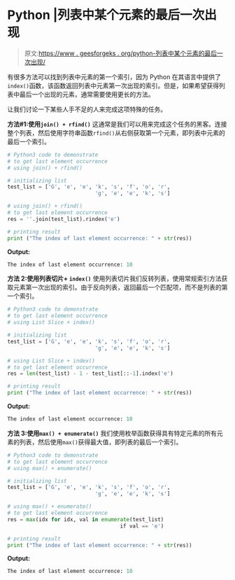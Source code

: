 # Python |列表中某个元素的最后一次出现

> 原文:[https://www . geesforgeks . org/python-列表中某个元素的最后一次出现/](https://www.geeksforgeeks.org/python-last-occurrence-of-some-element-in-a-list/)

有很多方法可以找到列表中元素的第一个索引，因为 Python 在其语言中提供了`index()`函数，该函数返回列表中元素第一次出现的索引。但是，如果希望获得列表中最后一个出现的元素，通常需要使用更长的方法。

让我们讨论一下某些人手不足的人来完成这项特殊的任务。

**方法#1:使用`join() + rfind()`**
这通常是我们可以用来完成这个任务的黑客。连接整个列表，然后使用字符串函数`rfind()`从右侧获取第一个元素，即列表中元素的最后一个索引。

```py
# Python3 code to demonstrate 
# to get last element occurrence
# using join() + rfind()

# initializing list
test_list = ['G', 'e', 'e', 'k', 's', 'f', 'o', 'r',
                            'g', 'e', 'e', 'k', 's']

# using join() + rfind()
# to get last element occurrence
res = ''.join(test_list).rindex('e')

# printing result
print ("The index of last element occurrence: " + str(res))
```

**Output:**

```py
The index of last element occurrence: 10

```

**方法 2:使用列表切片+ `index()`**
使用列表切片我们反转列表，使用常规索引方法获取元素第一次出现的索引。由于反向列表，返回最后一个匹配项，而不是列表的第一个索引。

```py
# Python3 code to demonstrate 
# to get last element occurrence
# using List Slice + index()

# initializing list
test_list = ['G', 'e', 'e', 'k', 's', 'f', 'o', 'r',
                            'g', 'e', 'e', 'k', 's']

# using List Slice + index()
# to get last element occurrence
res = len(test_list) - 1 - test_list[::-1].index('e')

# printing result
print ("The index of last element occurrence: " + str(res))
```

**Output:**

```py
The index of last element occurrence: 10

```

**方法 3:使用`max() + enumerate()`**
我们使用枚举函数获得具有特定元素的所有元素的列表，然后使用`max()`获得最大值，即列表的最后一个索引。

```py
# Python3 code to demonstrate 
# to get last element occurrence
# using max() + enumerate()

# initializing list
test_list = ['G', 'e', 'e', 'k', 's', 'f', 'o', 'r',
                            'g', 'e', 'e', 'k', 's']

# using max() + enumerate()
# to get last element occurrence
res = max(idx for idx, val in enumerate(test_list) 
                                    if val == 'e')

# printing result
print ("The index of last element occurrence: " + str(res))
```

**Output:**

```py
The index of last element occurrence: 10

```